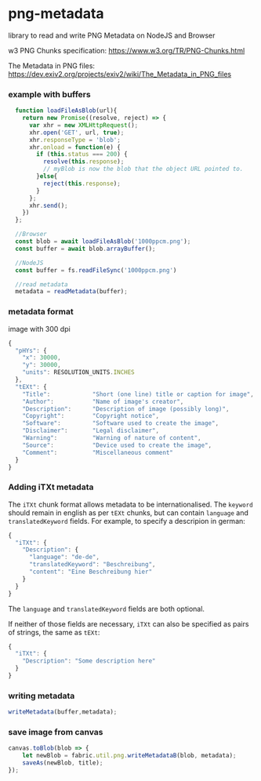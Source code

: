 # png-metadata
library to read and write PNG Metadata on NodeJS and Browser

w3 PNG Chunks specification: https://www.w3.org/TR/PNG-Chunks.html

The Metadata in PNG files: https://dev.exiv2.org/projects/exiv2/wiki/The_Metadata_in_PNG_files
 
 
 ### example with buffers
```javascript
  function loadFileAsBlob(url){
    return new Promise((resolve, reject) => {
      var xhr = new XMLHttpRequest();
      xhr.open('GET', url, true);
      xhr.responseType = 'blob';
      xhr.onload = function(e) {
        if (this.status === 200) {
          resolve(this.response);
          // myBlob is now the blob that the object URL pointed to.
        }else{
          reject(this.response);
        }
      };
      xhr.send();
    })
  };

  //Browser
  const blob = await loadFileAsBlob('1000ppcm.png');
  const buffer = await blob.arrayBuffer();

  //NodeJS
  const buffer = fs.readFileSync('1000ppcm.png')

  //read metadata
  metadata = readMetadata(buffer);
```

### metadata format

image with 300 dpi

```javascript
{
  "pHYs": { 
    "x": 30000,
    "y": 30000,
    "units": RESOLUTION_UNITS.INCHES
  },
  "tEXt": {
    "Title":            "Short (one line) title or caption for image",
    "Author":           "Name of image's creator",
    "Description":      "Description of image (possibly long)",
    "Copyright":        "Copyright notice",
    "Software":         "Software used to create the image",
    "Disclaimer":       "Legal disclaimer",
    "Warning":          "Warning of nature of content",
    "Source":           "Device used to create the image",
    "Comment":          "Miscellaneous comment"
  }
}
```

### Adding iTXt metadata

The `iTXt` chunk format allows metadata to be internationalised. The `keyword` should remain in english as per `tEXt` chunks, but can contain `language` and `translatedKeyword` fields. For example, to specify a descripion in german:

```js
{
  "iTXt": {
    "Description": {
      "language": "de-de",
      "translatedKeyword": "Beschreibung",
      "content": "Eine Beschreibung hier"
    }
  }
}
```

The `language` and `translatedKeyword` fields are both optional.

If neither of those fields are necessary, `iTXt` can also be specified as pairs of strings, the same as `tEXt`:

```js
{
  "iTXt": {
    "Description": "Some description here"
  }
}
```

### writing metadata

```javascript
writeMetadata(buffer,metadata);
```

### save image from canvas

```javascript
canvas.toBlob(blob => {
    let newBlob = fabric.util.png.writeMetadataB(blob, metadata);
    saveAs(newBlob, title);
});
```
